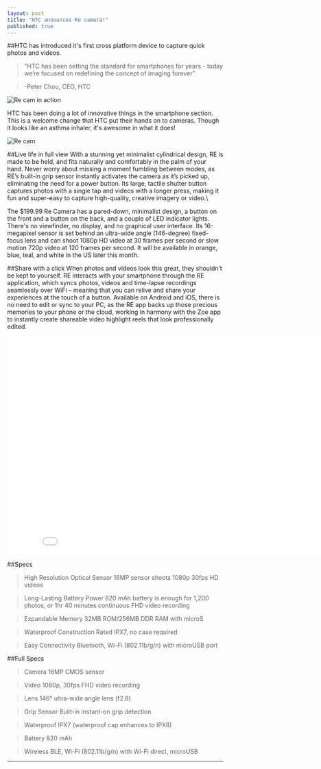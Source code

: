 ```yaml
---
layout: post
title: "HTC announces Re camera!"
published: true
---
```


##HTC has introduced it's first cross platform device to capture quick photos and videos.
>"HTC has been setting the standard for smartphones for years - today we’re focused on redefining the concept of imaging forever"

>-Peter Chou, CEO, HTC


![Re cam in action](https://lh4.googleusercontent.com/-tMCQzqaq8T8/VDY1UxwpbbI/AAAAAAAAAC4/UkEUEG5Xx3Y/w840-h608-no/re_camera1.jpeg)

HTC has been doing a lot of innovative things in the smartphone section. This is a welcome change that HTC put their hands on to cameras. Though it looks like an asthma inhaler, it's awesome in what it does!

![Re cam](https://lh3.googleusercontent.com/-zRP_l_c0Nxc/VDY1U5BLRvI/AAAAAAAAAC8/Q9OsZH5_iC8/w1024-h510-no/htc_recam2.jpg)

##Live life in full view
With a stunning yet minimalist cylindrical design, RE is made to be held, and fits naturally and comfortably in the palm of your hand. Never worry about missing a moment fumbling between modes, as RE’s built-in grip sensor instantly activates the camera as it’s picked up, eliminating the need for a power button. Its large, tactile shutter button captures photos with a single tap and videos with a longer press, making it fun and super-easy to capture high-quality, creative imagery or video.\

The $199.99 Re Camera has a pared-down, minimalist design, a button on the front and a button on the back, and a couple of LED indicator lights. There's no viewfinder, no display, and no graphical user interface. Its 16-megapixel sensor is set behind an ultra-wide angle (146-degree) fixed-focus lens and can shoot 1080p HD video at 30 frames per second or slow motion 720p video at 120 frames per second. It will be available in orange, blue, teal, and white in the US later this month.

##Share with a click
When photos and videos look this great, they shouldn’t be kept to yourself. RE interacts with your smartphone through the RE application, which syncs photos, videos and time-lapse recordings seamlessly over WiFi – meaning that you can relive and share your experiences at the touch of a button. Available on Android and iOS, there is no need to edit or sync to your PC, as the RE app backs up those precious memories to your phone or the cloud, working in harmony with the Zoe app to instantly create shareable video highlight reels that look professionally edited.

<iframe width="854" height="510" src="//www.youtube.com/embed/EIv10asX7cc" frameborder="0" allowfullscreen></iframe>

##Specs
>  High Resolution Optical Sensor
  16MP sensor shoots 1080p 30fps HD videos
  
>  Long-Lasting Battery Power
  820 mAh battery is enough for 1,200 photos, or 1hr 40 minutes continuous 
  FHD video recording
  
>  Expandable Memory
  32MB ROM/256MB DDR RAM with microS
  
>  Waterproof Construction
>	Rated IPX7, no case required
  
>  Easy Connectivity
  Bluetooth, Wi-Fi (802.11b/g/n) with microUSB port
  
##Full Specs
 
>Camera	16MP CMOS sensor

>Video	1080p, 30fps FHD video recording

>Lens	146° ultra-wide angle lens (f2.8)

>Grip Sensor	Built-in instant-on grip detection

>Waterproof	IPX7 (waterproof cap enhances to IPX8)

>Battery	820 mAh

>Wireless	BLE, Wi-Fi (802.11b/g/n) with Wi-Fi direct, microUSB



------------------------